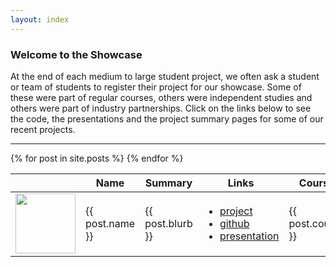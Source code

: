 ```yaml
---
layout: index
---
```

### Welcome to the Showcase

At the end of each medium to large student project, we often ask a student or team of students to register their project for our showcase. Some of these were part of regular courses, others were independent studies and others were part of industry partnerships. Click on the links below to see the code, the presentations and the project summary pages for some of our recent projects.

<hr>
<table id="projects" class="display">
    <thead>
        <tr>
            <th></th>
            <th>Name</th>
            <th>Summary</th>
            <th>Links</th>
            <th>Course</th>
            <th>Date</th>
        </tr>
    </thead>
    <tbody>
      {% for post in site.posts %}
        <tr>
            <td> <img src="{{ post.image }}" height="96" width="96"> </td>
            <td> {{ post.name }} </td>
            <td> {{ post.blurb }} </td>
            <td>
              <ul>
                <li> <a href="{{ post.portfolio }}">project</a></li>
                <li> <a href="{{ post.github }}">github</a></li>
                <li> <a href="{{ post.presentation }}">presentation</a></li>
              </ul>
            </td>
            <td> {{ post.course }} </td>
            <td> {{ post.semester}} </td>
        </tr>
      {% endfor %}
    </tbody>
</table>
